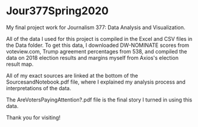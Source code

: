 # Jour377Spring2020

My final project work for Journalism 377: Data Analysis and Visualization.

All of the data I used for this project is compiled in the Excel and CSV files in the Data folder. To get this data, I downloaded DW-NOMINATE scores from voteview.com, 
Trump agreement percentages from 538, and compiled the data on 2018 election results and margins myself from Axios's election result map. 

All of my exact sources are linked at the bottom of the SourcesandNotebook.pdf file, where I explained my analysis process and interpretations of the data.

The AreVotersPayingAttention?.pdf file is the final story I turned in using this data.

Thank you for visiting!
